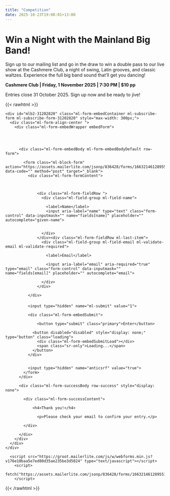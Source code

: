 ```yaml
---
title: "Competition"
date: 2025-10-23T19:08:01+13:00
---
```

Win a Night with the Mainland Big Band!
=============
Sign up to our mailing list and go in the draw to win a double pass to our live show at the Cashmere Club, a night of swing, Latin grooves, and classic waltzes. Experience the full big band sound that’ll get you dancing!

**Cashmere Club | Friday, 1 November 2025 | 7:30 PM | $10 pp**

Entries close 31 October 2025. Sign up now and be ready to jive!

{{< rawhtml >}}
<style type="text/css">@import url("https://assets.mlcdn.com/fonts.css?version=1758539");</style>

    <div id="mlb2-31202820" class="ml-form-embedContainer ml-subscribe-form ml-subscribe-form-31202820" style="max-width: 300px;">
      <div class="ml-form-align-center ">
        <div class="ml-form-embedWrapper embedForm">

          
          

          <div class="ml-form-embedBody ml-form-embedBodyDefault row-form">

            <form class="ml-block-form" action="https://assets.mailerlite.com/jsonp/836428/forms/166321461289551484/subscribe" data-code="" method="post" target="_blank">
              <div class="ml-form-formContent">
                

                  
                  <div class="ml-form-fieldRow ">
                    <div class="ml-field-group ml-field-name">

                      <label>Name</label>
                      <input aria-label="name" type="text" class="form-control" data-inputmask="" name="fields[name]" placeholder="" autocomplete="given-name">


                    </div>
                  </div><div class="ml-form-fieldRow ml-last-item">
                    <div class="ml-field-group ml-field-email ml-validate-email ml-validate-required">

                      <label>Email</label>

                      <input aria-label="email" aria-required="true" type="email" class="form-control" data-inputmask="" name="fields[email]" placeholder="" autocomplete="email">
      
                    </div>
                  </div>
                
              </div>


<div class="ml-form-recaptcha ml-validate-required clearfix">
                <style type="text/css">
  .ml-form-recaptcha {
    margin-bottom: 20px;
  }

.ml-form-recaptcha.ml-error iframe {
border: solid 1px #ff0000;
}

@media screen and (max-width: 480px) {
.ml-form-recaptcha {
width: 220px!important
}
.g-recaptcha {
transform: scale(0.78);
-webkit-transform: scale(0.78);
transform-origin: 0 0;
-webkit-transform-origin: 0 0;
}
}
</style>
  <script src="https://www.google.com/recaptcha/api.js"></script>
  <div class="g-recaptcha" data-sitekey="6Lf1KHQUAAAAAFNKEX1hdSWCS3mRMv4FlFaNslaD"></div>
</div>



              <input type="hidden" name="ml-submit" value="1">

              <div class="ml-form-embedSubmit">
                
                  <button type="submit" class="primary">Enter</button>
                
                <button disabled="disabled" style="display: none;" type="button" class="loading">
                  <div class="ml-form-embedSubmitLoad"></div>
                  <span class="sr-only">Loading...</span>
                </button>
              </div>

              
              <input type="hidden" name="anticsrf" value="true">
            </form>
          </div>

          <div class="ml-form-successBody row-success" style="display: none">

            <div class="ml-form-successContent">
              
                <h4>Thank you!</h4>
                
                  <p>Please check your email to confirm your entry.</p>
              
            </div>

          </div>
        </div>
      </div>
    </div>




  <script>
    function ml_webform_success_31202820() {
    try {
        window.top.location.href = 'https://www.mainlandbigband.co.nz/beintowin/thanks.hml';
      } catch (e) {
        window.location.href = 'https://www.mainlandbigband.co.nz/beintowin/thanks.hml';
      }
    }
      </script>



      <script src="https://groot.mailerlite.com/js/w/webforms.min.js?v176e10baa5e7ed80d35ae235be3d5024" type="text/javascript"></script>
        <script>
            fetch("https://assets.mailerlite.com/jsonp/836428/forms/166321461289551484/takel")
        </script>
{{< /rawhtml >}}